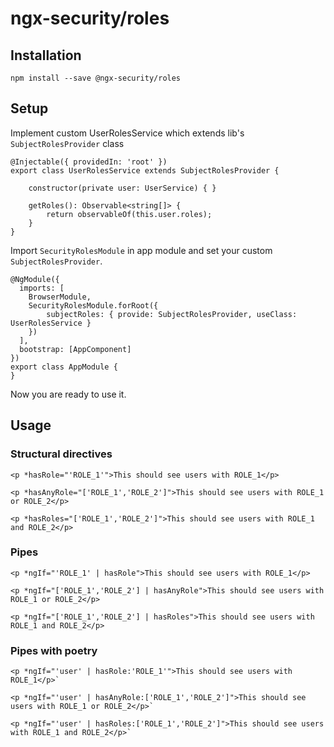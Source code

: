# ngx-security/roles

## Installation

```
npm install --save @ngx-security/roles
```

## Setup

Implement custom UserRolesService which extends lib's `SubjectRolesProvider` class

```
@Injectable({ providedIn: 'root' })
export class UserRolesService extends SubjectRolesProvider {

    constructor(private user: UserService) { }

    getRoles(): Observable<string[]> {
        return observableOf(this.user.roles);
    }
}
```

Import `SecurityRolesModule` in app module and set your custom `SubjectRolesProvider`.

```
@NgModule({
  imports: [
    BrowserModule,
    SecurityRolesModule.forRoot({
        subjectRoles: { provide: SubjectRolesProvider, useClass: UserRolesService }
    })
  ],
  bootstrap: [AppComponent]
})
export class AppModule {
}
```

Now you are ready to use it.

## Usage

### Structural directives
```
<p *hasRole="'ROLE_1'">This should see users with ROLE_1</p>
```
```
<p *hasAnyRole="['ROLE_1','ROLE_2']">This should see users with ROLE_1 or ROLE_2</p>
```
```
<p *hasRoles="['ROLE_1','ROLE_2']">This should see users with ROLE_1 and ROLE_2</p>
```

### Pipes
```
<p *ngIf="'ROLE_1' | hasRole">This should see users with ROLE_1</p>
```
```
<p *ngIf="['ROLE_1','ROLE_2'] | hasAnyRole">This should see users with ROLE_1 or ROLE_2</p>
```
```
<p *ngIf="['ROLE_1','ROLE_2'] | hasRoles">This should see users with ROLE_1 and ROLE_2</p>
```

### Pipes with poetry
```
<p *ngIf="'user' | hasRole:'ROLE_1'">This should see users with ROLE_1</p>`
```
```
<p *ngIf="'user' | hasAnyRole:['ROLE_1','ROLE_2']">This should see users with ROLE_1 or ROLE_2</p>`
```
```
<p *ngIf="'user' | hasRoles:['ROLE_1','ROLE_2']">This should see users with ROLE_1 and ROLE_2</p>`
```

